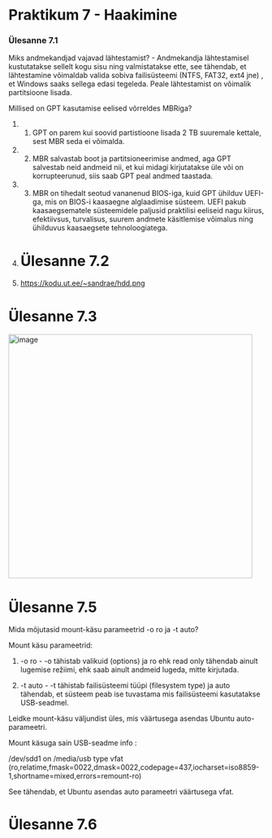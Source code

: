# Praktikum 7 - Haakimine

### Ülesanne 7.1 
Miks andmekandjad vajavad lähtestamist? - Andmekandja lähtestamisel kustutatakse sellelt kogu sisu ning valmistatakse ette, see tähendab, et lähtestamine võimaldab valida sobiva failisüsteemi (NTFS, FAT32, ext4 jne) , et Windows saaks sellega edasi tegeleda. Peale lähtestamist on võimalik partitsioone lisada.

Millised on GPT kasutamise eelised võrreldes MBRiga?
1. 1. GPT on parem kui soovid partistioone lisada 2 TB suuremale kettale, sest MBR seda ei võimalda.
2. 2. MBR salvastab boot ja partitsioneerimise andmed, aga GPT salvestab neid andmeid nii, et kui midagi kirjutatakse üle või on korrupteerunud, siis saab GPT peal andmed taastada.
3. 3. MBR on tihedalt seotud vananenud BIOS-iga, kuid GPT ühilduv UEFI-ga, mis on BIOS-i kaasaegne alglaadimise süsteem.  UEFI pakub kaasaegsematele süsteemidele paljusid praktilisi eeliseid nagu kiirus, efektiivsus, turvalisus, suurem andmete käsitlemise võimalus ning ühilduvus kaasaegsete tehnoloogiatega.
  
4. # Ülesanne 7.2
5. https://kodu.ut.ee/~sandrae/hdd.png

# Ülesanne 7.3

<img width="480" alt="image" src="https://github.com/sandisyske/OpSys/assets/120086951/0a4a68c3-343d-4e4c-b433-1b01f50de7b5">

# Ülesanne 7.5

Mida mõjutasid mount-käsu parameetrid -o ro ja -t auto?

Mount käsu parameetrid:
1. -o ro - -o tähistab valikuid (options) ja ro ehk read only tähendab ainult lugemise režiimi, ehk saab ainult andmeid lugeda, mitte kirjutada.

2. -t auto - -t tähistab failisüsteemi tüüpi (filesystem type) ja auto tähendab, et süsteem peab ise tuvastama mis failisüsteemi kasutatakse USB-seadmel.

Leidke mount-käsu väljundist üles, mis väärtusega asendas Ubuntu auto-parameetri.

Mount käsuga sain USB-seadme info :

/dev/sdd1 on /media/usb type vfat (ro,relatime,fmask=0022,dmask=0022,codepage=437,iocharset=iso8859-1,shortname=mixed,errors=remount-ro)

See tähendab, et Ubuntu asendas auto parameetri väärtusega vfat.

# Ülesanne 7.6

